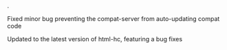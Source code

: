 .

Fixed minor bug preventing the compat-server from auto-updating compat code

Updated to the latest version of html-hc, featuring a bug fixes